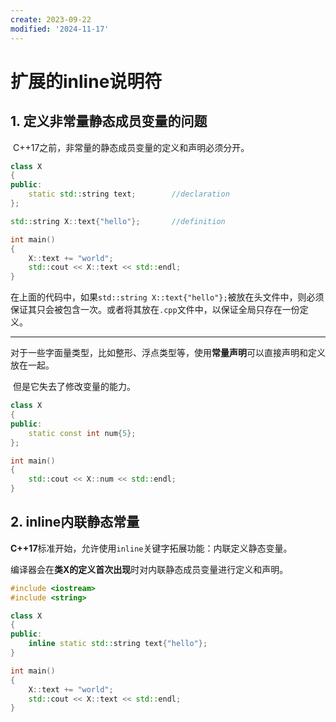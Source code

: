 ```yaml
---
create: 2023-09-22
modified: '2024-11-17'
---
```


# 扩展的inline说明符

## 1. 定义非常量静态成员变量的问题

​	C++17之前，非常量的静态成员变量的定义和声明必须分开。

```C++
class X
{
public:
    static std::string text;		//declaration
};

std::string X::text{"hello"};		//definition

int main()
{
	X::text += "world";
    std::cout << X::text << std::endl;
}
```

​	在上面的代码中，如果`std::string X::text{"hello"};`被放在头文件中，则必须保证其只会被包含一次。或者将其放在`.cpp`文件中，以保证全局只存在一份定义。

---

​	对于一些字面量类型，比如整形、浮点类型等，使用**常量声明**可以直接声明和定义放在一起。

​	但是它失去了修改变量的能力。

```C++
class X
{
public:
    static const int num{5};
};

int main()
{
	std::cout << X::num << std::endl;
}
```

## 2. inline内联静态常量

​	**C++17**标准开始，允许使用`inline`关键字拓展功能：内联定义静态变量。

​	编译器会在**类X的定义首次出现**时对内联静态成员变量进行定义和声明。

```C++
#include <iostream>
#include <string>

class X
{
public:
    inline static std::string text{"hello"};
}

int main()
{
    X::text += "world";
    std::cout << X::text << std::endl;
}
```